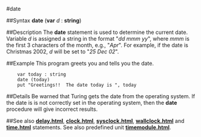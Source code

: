
#date

##Syntax
**date** (**var** _d_ : **string**)



##Description
The **date** statement is used to determine the current date. Variable _d_ is assigned a string in the format "_dd mmm yy_", where _mmm_ is the first 3 characters of the month, e.g., "_Apr_". For example, if the date is Christmas 2002, _d_ will be set to "_25 Dec 02_".



##Example
This program greets you and tells you the date.


        var today : string
        date (today)
        put "Greetings!!  The date today is ", today
##Details
Be warned that Turing gets the date from the operating system. If the date is is not correctly set in the operating system, then the **date** procedure will give incorrect results.



##See also
**[delay.html](delay)**, **[clock.html](clock)**, **[sysclock.html](sysclock)**, **[wallclock.html](wallclock)** and **[time.html](time)** statements. 
See also predefined unit **[timemodule.html](Time)**.


